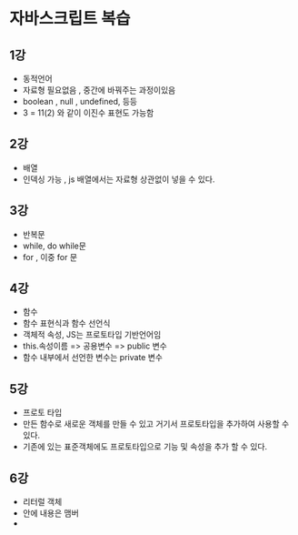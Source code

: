 # 자바스크립트 복습
## 1강
 - 동적언어
 - 자료형 필요없음 , 중간에 바꿔주는 과정이있음 
 - boolean , null , undefined, 등등 
 - 3 = 11(2) 와 같이 이진수 표현도 가능함 

## 2강
- 배열 
- 인덱싱 가능 , js 배열에서는 자료형 상관없이 넣을 수 있다.

## 3강
- 반복문
- while, do while문
- for , 이중 for 문 

## 4강
- 함수
- 함수 표현식과 함수 선언식 
- 객체적 속성, JS는  프로토타입 기반언어임 
- this.속성이름 => 공용변수 => public 변수 
- 함수 내부에서 선언한 변수는 private 변수 

## 5강
- 프로토 타입 
- 만든 함수로 새로운 객체를 만들 수 있고 거기서 프로토타입을 추가하여 사용할 수 있다.
- 기존에 있는 표준객체에도 프로토타입으로 기능 및 속성을 추가 할 수 있다.

## 6강
- 리터럴 객체
- 안에 내용은 맴버
-  